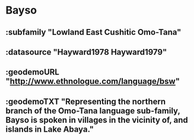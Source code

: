 # Bayso


## :subfamily "Lowland East Cushitic Omo-Tana"

## :datasource "Hayward1978 Hayward1979"

## :geodemoURL "http://www.ethnologue.com/language/bsw"

## :geodemoTXT "Representing the northern branch of the Omo-Tana language sub-family, Bayso is spoken in villages in the vicinity of, and islands in Lake Abaya."
